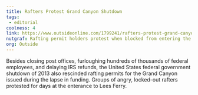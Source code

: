 ```yaml
---
title: Rafters Protest Grand Canyon Shutdown
tags:
 - editorial
coolness: 4
link: https://www.outsideonline.com/1799241/rafters-protest-grand-canyon-shutdown
nutgraf: Rafting permit holders protest when blocked from entering the Grand Canyon during the 2013 federal government shutdown.
org: Outside
---
```


Besides closing post offices, furloughing hundreds of thousands of federal employees, and delaying IRS refunds, the United States federal government shutdown of 2013 also rescinded rafting permits for the Grand Canyon issued during the lapse in funding. Groups of angry, locked-out rafters protested for days at the enterance to Lees Ferry.
